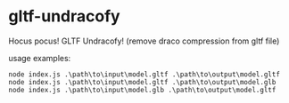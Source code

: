 # gltf-undracofy
Hocus pocus! GLTF Undracofy! (remove draco compression from gltf file)

usage examples:
```shell
node index.js .\path\to\input\model.gltf .\path\to\output\model.gltf
node index.js .\path\to\input\model.gltf .\path\to\output\model.glb
node index.js .\path\to\input\model.glb .\path\to\output\model.gltf
```
